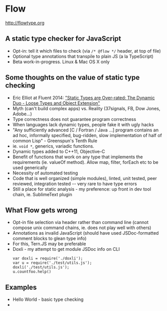 Flow
====

http://flowtype.org

## A static type checker for JavaScript

  * Opt-in: tell it which files to check (via `/* @flow */` header, at top of file)
  * Optional type annotations that transpile to plain JS (a la TypeScript)
  * Beta work-in-progress. Linux & Mac OS X only

## Some thoughts on the value of static type checking
  * Eric Elliot at Fluent 2014: ["Static Types are Over-rated: The Dynamic Duo - Loose Types and Object Extension"](https://www.youtube.com/watch?v=_kXiH1Yiemw)
  * Myth (can't build complex apps) vs. Reality (37signals, FB, Dow Jones, Adobe...)
  * Type correctness does not guarantee program correctness
  * When languages lack dynamic types, people fake it with ugly hacks
  * "Any sufficiently advanced [C / Fortran / Java ...] program contains an ad hoc, informally specified, bug-ridden, slow implementation of half of common Lisp" - Greenspun's Tenth Rule
  * ie. `void *`, generics, variadic functions. 
  * Dynamic types added to C++11, Objective-C
  * Benefit of functions that work on any type that implements the requirements (ie. valueOf method). Allow map, filter, forEach etc to be used generically
  * Necessity of automated testing
  * Code that is well organized (simple modules), linted, unit tested, peer reviewed, integration tested -- very rare to have type errors
  * Still a place for static analysis - my preference: up front in dev tool chain, ie. SublimeText plugin

## What Flow gets wrong
  * Opt-in file selection via header rather than command line (cannot compose unix command chains, ie. does not play well with others)
  * Annotations as invalid JavaScript (should have used JSDoc-formatted comment blocks to glean type info)
  * For this, Tern.JS may be preferable
  * Doxli - my attempt to get module JSDoc info on CLI
    ```
    var doxli = require('./doxli');
    var u = require('./test/utils.js');
    doxli('./test/utils.js');
    u.countfoo.help()
    ```
 
## Examples
  * Hello World - basic type checking
  * 
